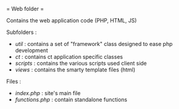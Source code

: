 = Web folder =

Contains the web application code (PHP, HTML, JS)

Subfolders :

- *util* : contains a set of "framework" class designed to ease php development
- *ct* : contains ct application specific classes
- *scripts* : contains the various scripts used client side
- *views* : contains the smarty template files (html)  


Files :

- *index.php* : site's main file
- *functions.php* : contain standalone functions 
